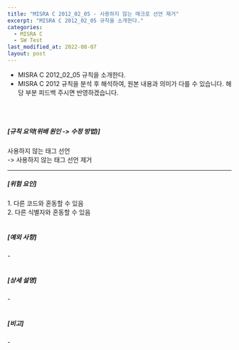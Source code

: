 ```yaml
---
title: "MISRA C 2012_02_05 - 사용하지 않는 매크로 선언 제거"
excerpt: "MISRA C 2012_02_05 규칙을 소개한다."
categories:
  - MISRA C
  - SW Test
last_modified_at: 2022-08-07
layout: post
---
```

- MISRA C 2012_02_05 규칙을 소개한다.
- MISRA C 2012 규칙을 분석 후 해석하여, 원본 내용과 의미가 다를 수 있습니다. 해당 부분 피드백 주시면 반영하겠습니다. 
<br>
<br>



<h5>
    [규칙 요약(위배 원인 -&gt; 수정 방법)]
</h5>
<p>
    사용하지 않는 태그 선언
    <br>
    -&gt; 사용하지 않는 태그 선언 제거
</p>
<hr>
<h5>
    [위험 요인]
</h5>
<p>
    1. 다른 코드와 혼동할 수 있음
    <br>
    2. 다른 식별자와 혼동할 수 있음
    <br>
    &nbsp;
</p>
<h5>
    [예외 사항]
</h5>
<p>
    -
    <br>
    &nbsp;
</p>
<h5>
    [상세 설명]
</h5>
<p>
    -
    <br>
    &nbsp;
</p>
<h5>
    [비고]
</h5>
<p>
    -
</p>